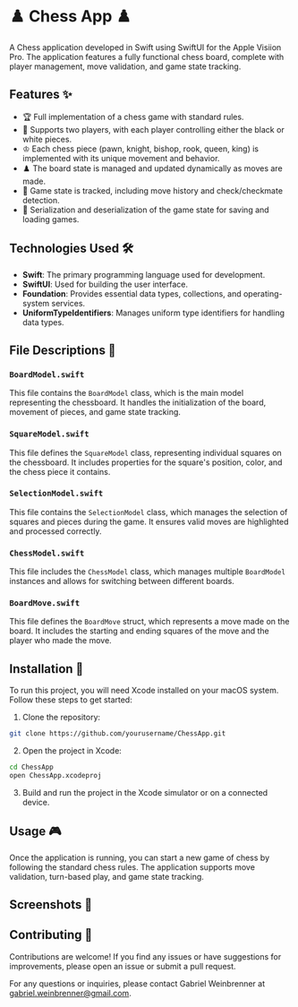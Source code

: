 # ♟️ Chess App ♟️

A Chess application developed in Swift using SwiftUI for the Apple Visiion Pro. The application features a fully functional chess board, complete with player management, move validation, and game state tracking.

## Features ✨

- 🏆 Full implementation of a chess game with standard rules.
- 👥 Supports two players, with each player controlling either the black or white pieces.
- ♔ Each chess piece (pawn, knight, bishop, rook, queen, king) is implemented with its unique movement and behavior.
- ♟️ The board state is managed and updated dynamically as moves are made.
- 📝 Game state is tracked, including move history and check/checkmate detection.
- 💾 Serialization and deserialization of the game state for saving and loading games.

## Technologies Used 🛠️

- **Swift**: The primary programming language used for development.
- **SwiftUI**: Used for building the user interface.
- **Foundation**: Provides essential data types, collections, and operating-system services.
- **UniformTypeIdentifiers**: Manages uniform type identifiers for handling data types.

## File Descriptions 📄

### `BoardModel.swift`

This file contains the `BoardModel` class, which is the main model representing the chessboard. It handles the initialization of the board, movement of pieces, and game state tracking.

### `SquareModel.swift`

This file defines the `SquareModel` class, representing individual squares on the chessboard. It includes properties for the square's position, color, and the chess piece it contains.

### `SelectionModel.swift`

This file contains the `SelectionModel` class, which manages the selection of squares and pieces during the game. It ensures valid moves are highlighted and processed correctly.

### `ChessModel.swift`

This file includes the `ChessModel` class, which manages multiple `BoardModel` instances and allows for switching between different boards.

### `BoardMove.swift`

This file defines the `BoardMove` struct, which represents a move made on the board. It includes the starting and ending squares of the move and the player who made the move.

## Installation 🚀

To run this project, you will need Xcode installed on your macOS system. Follow these steps to get started:

1. Clone the repository:
 ```bash
 git clone https://github.com/yourusername/ChessApp.git
 ```
2. Open the project in Xcode:
```bash
cd ChessApp
open ChessApp.xcodeproj
```

3. Build and run the project in the Xcode simulator or on a connected device.


## Usage 🎮
Once the application is running, you can start a new game of chess by following the standard chess rules. The application supports move validation, turn-based play, and game state tracking.

## Screenshots 📸




## Contributing 🤝
Contributions are welcome! If you find any issues or have suggestions for improvements, please open an issue or submit a pull request.

For any questions or inquiries, please contact Gabriel Weinbrenner at gabriel.weinbrenner@gmail.com.
